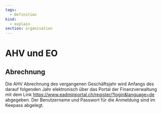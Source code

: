 ```yaml
---
tags:
  - Definition
kind:
  - explain
section: organisation
---
```


# AHV und EO

## Abrechnung

Die AHV Abrechnung des vergangenen Geschäftsjahr wird Anfangs des darauf folgenden Jahr elektronisch über das Portal der Finanzverwaltung mit dem Link <https://www.eadminportal.ch/register/?login&language=de> abgegeben. Der Benutzername und Passwort für die Anmeldung sind im Keepass abgelegt.
